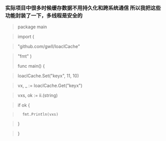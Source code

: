 ### 实际项目中很多时候缓存数据不用持久化和跨系统通信 所以我把这些功能封装了一下，多线程是安全的
>package main

>import (
	
>	"github.com/gwll/loaclCache"

>	"fmt"
>)
>
>func main() {
	
>	loaclCache.Set("keyx", 11, 10)

>	vx, _ := loaclCache.Get("keyx")

>	vxs, ok := ii.(string)

>	if ok {
	
>		fmt.Println(vxs)

>	}

>
>}
>
>
>
>
